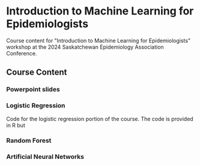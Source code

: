 # Introduction to Machine Learning for Epidemiologists

Course content for "Introduction to Machine Learning for Epidemiologists" workshop at the 2024 Saskatchewan Epidemiology Association Conference. 

## Course Content

### Powerpoint slides

### Logistic Regression 
Code for the logistic regression portion of the course. The code is provided in R but 

### Random Forest

### Artificial Neural Networks

